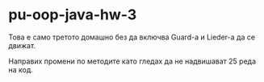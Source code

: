 # pu-oop-java-hw-3
Това е само третото домашно без да включва Guard-a и Lieder-a да се движат.

Направих промени по методите като гледах да не надвишават 25 реда на код.
